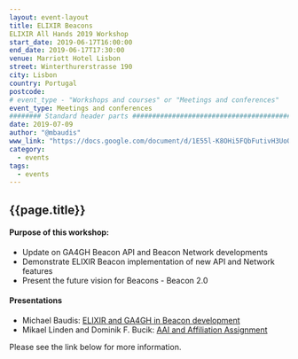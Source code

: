 ```yaml
---
layout: event-layout
title: ELIXIR Beacons
ELIXIR All Hands 2019 Workshop
start_date: 2019-06-17T16:00:00
end_date: 2019-06-17T17:30:00
venue: Marriott Hotel Lisbon
street: Winterthurerstrasse 190
city: Lisbon
country: Portugal
postcode: 
# event_type - "Workshops and courses" or "Meetings and conferences"
event_type: Meetings and conferences
######## Standard header parts #################################################
date: 2019-07-09
author: "@mbaudis"
www_link: "https://docs.google.com/document/d/1E55l-K8OHi5FQbFutivH3UoO7hkrGoG6qsBjr5rhDlk/edit#"
category:
  - events
tags:
  - events
---
```


<h2>{{page.title}}</h2>

#### Purpose of this workshop:

* Update on GA4GH Beacon API and Beacon Network developments
* Demonstrate ELIXIR Beacon implementation of new API and Network features
* Present the future vision for Beacons - Beacon 2.0

#### Presentations

* Michael Baudis: [ELIXIR and GA4GH in Beacon development](/assets/pdf/2019-06-17___Michael-Baudis__Beacon-session-ELIXIR-and-GA4GH__ELIXIR-Lisbon-2019.pdf)
* Mikael Linden and Dominik F. Bucik: [AAI and Affiliation Assignment](2019-06-17___Mikael-Linden__AAI-Manual-assignment-of-affiliation__Beacon-WS-slides.pdf)


Please see the link below for more information.

